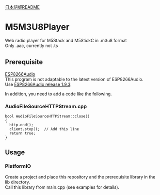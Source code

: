 [日本語版README](./README-jp.md)
# M5M3U8Player  
Web radio player for M5Stack and M5StickC in .m3u8 format  
Only .aac, currently not .ts   

## Prerequisite 　
[ESP8266Audio](https://github.com/earlephilhower/ESP8266Audio)  
This program is not adaptable to the latest version of ESP8266Audio.  
Use [ESP8266Audio release 1.9.3](https://github.com/earlephilhower/ESP8266Audio/releases/tag/1.9.3).  

In addition, you need to add a code like the following.  

### AudioFileSourceHTTPStream.cpp  
```
bool AudioFileSourceHTTPStream::close()
{
  http.end();
  client.stop();  // Add this line
  return true;
}
```

## Usage  
### PlatformIO  
Create a project and place this repository and the prerequisite library in the lib directory.  
Call this library from main.cpp (see examples for details).  
